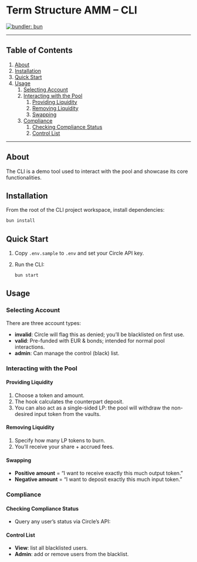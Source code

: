 # Term Structure AMM – CLI

[![bundler: bun](https://img.shields.io/badge/bundler-bun-blue)](https://bun.sh/)

---

## Table of Contents

1. [About](#about)  
2. [Installation](#installation)  
3. [Quick Start](#quick-start)  
4. [Usage](#usage)  
   1. [Selecting Account](#selecting-account)  
   2. [Interacting with the Pool](#interacting-with-the-pool)  
      1. [Providing Liquidity](#providing-liquidity)  
      2. [Removing Liquidity](#removing-liquidity)  
      3. [Swapping](#swapping)  
   3. [Compliance](#compliance)  
      1. [Checking Compliance Status](#checking-compliance-status)  
      2. [Control List](#control-list)  
---

## About

The CLI is a demo tool used to interact with the pool and showcase its core functionalities.

## Installation

From the root of the CLI project workspace, install dependencies:

```sh
bun install
```

## Quick Start

1. Copy `.env.sample` to `.env` and set your Circle API key.  
2. Run the CLI:

   ```sh
   bun start
   ```

## Usage

### Selecting Account

There are three account types:

- **invalid**: Circle will flag this as denied; you’ll be blacklisted on first use.  
- **valid**: Pre-funded with EUR & bonds; intended for normal pool interactions.  
- **admin**: Can manage the control (black) list.

### Interacting with the Pool

#### Providing Liquidity

1. Choose a token and amount.  
2. The hook calculates the counterpart deposit.  
3. You can also act as a single-sided LP: the pool will withdraw the non-desired input token from the vaults.

#### Removing Liquidity

1. Specify how many LP tokens to burn.  
2. You’ll receive your share + accrued fees.

#### Swapping

- **Positive amount** = “I want to receive exactly this much output token.”  
- **Negative amount** = “I want to deposit exactly this much input token.”

### Compliance

#### Checking Compliance Status

- Query any user’s status via Circle’s API:

#### Control List

- **View**: list all blacklisted users.  
- **Admin**: add or remove users from the blacklist.
